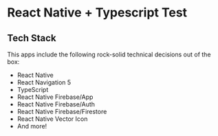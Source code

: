 # React Native + Typescript Test
## Tech Stack

This apps include the following rock-solid technical decisions out of the box:

- React Native
- React Navigation 5
- TypeScript
- React Native Firebase/App
- React Native Firebase/Auth
- React Native Firebase/Firestore
- React Native Vector Icon
- And more!
